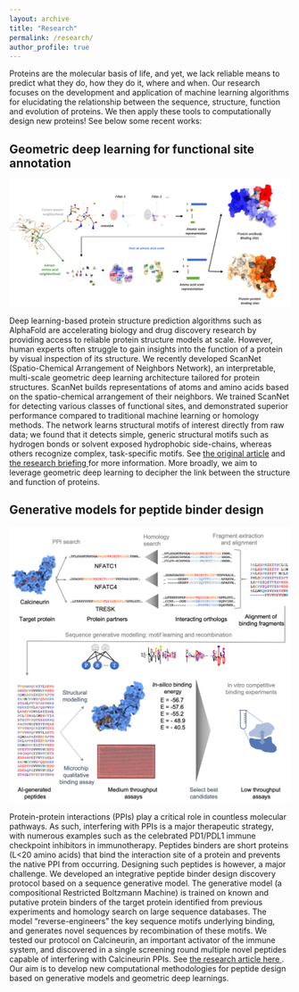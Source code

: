 ```yaml
---
layout: archive
title: "Research"
permalink: /research/
author_profile: true
---
```

Proteins are the molecular basis of life, and yet, we lack reliable means to predict what they do, how they do it, where and when. 
Our research focuses on the development and application of machine learning algorithms for elucidating the relationship between the sequence, structure, function and evolution of proteins.
We then apply these tools to computationally design new proteins! See below some recent works:

## Geometric deep learning for functional site annotation

![](/images/self/scannet.png)

Deep learning-based protein structure prediction algorithms such as AlphaFold are accelerating biology and drug discovery research by providing access to reliable protein structure models at scale. 
However, human experts often struggle to gain insights into the function of a protein by visual inspection of its structure. 
We recently developed ScanNet (Spatio-Chemical Arrangement of Neighbors Network), an interpretable, multi-scale geometric deep learning architecture tailored for protein structures. 
ScanNet builds representations of atoms and amino acids based on the spatio-chemical arrangement of their neighbors. 
We trained ScanNet for detecting various classes of functional sites, and demonstrated superior performance compared to traditional machine learning or homology methods.
The network learns structural motifs of interest directly from raw data; we found that it detects simple, generic structural motifs such as hydrogen bonds or solvent exposed hydrophobic side-chains, whereas others recognize complex, task-specific motifs. 
See <a href="https://www.nature.com/articles/s41592-022-01490-7"> the original article</a> and <a href="https://www.nature.com/articles/s41592-022-01492-5"> the research briefing </a> for more information.
More broadly, we aim to leverage geometric deep learning to decipher the link between the structure and function of proteins.

## Generative models for peptide binder design

![](/images/self/peptide_design.png)

Protein-protein interactions (PPIs) play a critical role in countless molecular pathways. As such, interfering with PPIs is a major therapeutic strategy, with numerous examples such as the celebrated PD1/PDL1 immune checkpoint inhibitors in immunotherapy.
Peptides binders are short proteins (L<20 amino acids) that bind the interaction site of a protein and prevents the native PPI from occurring. Designing such peptides is however, a major challenge. We developed an integrative peptide binder design discovery protocol based on a sequence generative model. The generative model (a compositional Restricted Boltzmann Machine) is trained on known and putative protein binders of the target protein identified from previous experiments and homology search on large sequence databases. 
The model “reverse-engineers” the key sequence motifs underlying binding, and generates novel sequences by recombination of these motifs. We tested our protocol on Calcineurin, an important activator of the immune system, and discovered in a single screening round multiple novel peptides capable of interfering with Calcineurin PPIs. 
See <a href="https://doi.org/10.1371/journal.pcbi.1010874"> the research article here </a>. Our aim is to develop new computational methodologies for peptide design based on generative models and geometric deep learnings.


